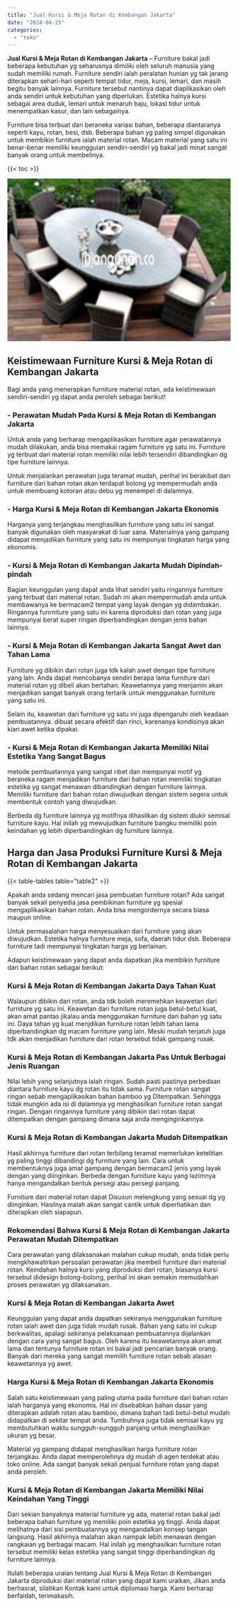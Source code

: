 ```yaml
---
title: "Jual Kursi & Meja Rotan di Kembangan Jakarta"
date: "2024-04-25"
categories: 
  - "toko"
---
```


**Jual Kursi & Meja Rotan di Kembangan Jakarta** – Furniture bakal jadi beberapa kebutuhan yg seharusnya dimiliki oleh seluruh manusia yang sudah memiliki rumah. Furniture sendiri ialah peralatan hunian yg tak jarang diterapkan sehari-hari seperti tempat tidur, meja, kursi, lemari, dan masih begitu banyak lainnya. Furniture tersebut nantinya dapat diaplikasikan oleh anda sendiri untuk kebutuhan yang diperlukan. Estetika halnya kursi sebagai area duduk, lemari untuk menaruh baju, lokasi tidur untuk menempatkan kasur, dan lain sebagainya.

Furniture bisa terbuat dari beraneka variasi bahan, beberapa diantaranya seperti kayu, rotan, besi, dsb. Beberapa bahan yg paling simpel digunakan untuk membikin furniture ialah material rotan. Macam material yang satu ini benar-benar memiliki keunggulan sendiri-sendiri yg bakal jadi minat sangat banyak orang untuk membelinya.

{{< toc >}}

![Jual Kursi & Meja Rotan di Kembangan Jakarta](/images/kursi-meja-rotan-murah10.png)

## Keistimewaan Furniture Kursi & Meja Rotan di Kembangan Jakarta

Bagi anda yang menerapkan furniture material rotan, ada keistimewaan sendiri-sendiri yg dapat anda peroleh sebagai berikut!

### \- Perawatan Mudah Pada Kursi & Meja Rotan di Kembangan Jakarta

Untuk anda yang berharap mengaplikasikan furniture agar perawatannya mudah dilakukan, anda bisa memakai ragam furniture yg satu ini. Furniture yg terbuat dari material rotan memiliki nilai lebih tersendiri dibandingkan dg tipe furniture lainnya.

Untuk menjalankan perawatan juga teramat mudah, perihal ini berakibat dari furniture dari bahan rotan akan terdapat bolong yg mempermudah anda untuk membuang kotoran atau debu yg menempel di dalamnya.

### \- Harga Kursi & Meja Rotan di Kembangan Jakarta Ekonomis

Harganya yang terjangkau menghasilkan furniture yang satu ini sangat banyak digunakan oleh masyarakat di luar sana. Materialnya yang gampang didapat menjadikan furniture yang satu ini mempunyai tingkatan harga yang ekonomis.

### \- Kursi & Meja Rotan di Kembangan Jakarta Mudah Dipindah-pindah

Bagian keunggulan yang dapat anda lihat sendiri yaitu ringannya furniture yang terbuat dari material rotan. Sudah ini akan mempermudah anda untuk membawanya ke bermacam2 tempat yang layak dengan yg didambakan. Ringannya funrniture yang satu ini karena diproduksi dari rotan yang juga mempunyai berat super ringan diperbandingkan dengan jenis bahan lainnya.

### \- Kursi & Meja Rotan di Kembangan Jakarta Sangat Awet dan Tahan Lama

Furniture yg dibikin dari rotan juga tdk kalah awet dengan tipe furniture yang lain. Anda dapat mencobanya sendiri berapa lama furniture dari material rotan yg dibeli akan bertahan. Keawetannya yang menjamin akan menjadikan sangat banyak orang tertarik untuk menggunakan furniture yang satu ini.

Selain itu, keawetan dari furniture yg satu ini juga dipengaruhi oleh keadaan pembuatannya. dibuat secara efektif dan rinci, karenanya kondisinya akan kian awet ketika dipakai.

### \- Kursi & Meja Rotan di Kembangan Jakarta Memiliki Nilai Estetika Yang Sangat Bagus

metode pembuatannya yang sangat ribet dan mempunyai motif yg beraneka ragam menjadikan furniture dari bahan rotan memiliki tingkatan estetika yg sangat menawan dibandingkan dengan furniture lainnya. Memiliki furniture dari bahan rotan diwujudkan dengan sistem segera untuk membentuk contoh yang diwujudkan.

Berbeda dg furniture lainnya yg motifnya dihasilkan dg sistem diukir semisal furniture kayu. Hal inilah yg mewujudkan furniture bangku memiliki poin keindahan yg lebih diperbandingkan dg furniture lainnya.

## Harga dan Jasa Produksi Furniture Kursi & Meja Rotan di Kembangan Jakarta

{{< table-tables table="table2" >}}

Apakah anda sedang mencari jasa pembuatan furniture rotan? Ada sangat banyak sekali penyedia jasa pembikinan furniture yg spesial mengaplikasikan bahan rotan. Anda bisa mengordernya secara biasa maupun online.

Untuk permasalahan harga menyesuaikan dari furniture yang akan diwujudkan. Estetika halnya furniture meja, sofa, daerah tidur dsb. Beberapa furniture tadi mempunyai tingkatan harga yg berlainan.

Adapun keistimewaan yang dapat anda dapatkan jika membikin furniture dari bahan rotan sebagai berikut:

### Kursi & Meja Rotan di Kembangan Jakarta Daya Tahan Kuat

Walaupun dibikin dari rotan, anda tdk boleh meremehkan keawetan dari furniture yg satu ini. Keawetan dari furniture rotan juga betul-betul kuat, akan amat pantas jikalau anda menggunakan furniture dari bahan yg satu ini. Daya tahan yg kuat menjdikan furniture rotan lebih tahan lama diperbandingkan dg macam furniture yang lain. Meski mudah terjatuh juga tdk akan menjadikan furniture dari rotan tersebut tidak gampang rusak.

### Kursi & Meja Rotan di Kembangan Jakarta Pas Untuk Berbagai Jenis Ruangan

Nilai lebih yang selanjutnya ialah ringan. Sudah pasti pastinya perbedaan diantara furniture kayu dg rotan itu tidak sama. Furniture rotan sangat ringan sebab mengaplikasikan bahan bamboo yg Ditempatkan. Sehingga tidak mungkin ada isi di dalamnya yg menghasilkan furniture rotan sangat ringan. Dengan ringannya furniture yang dibikin dari rotan dapat ditempatkan dengan gampang dimana saja anda menginginkannya.

### Kursi & Meja Rotan di Kembangan Jakarta Mudah Ditempatkan

Hasil akhirnya furniture dari rotan terbilang teramat memerlukan ketelitian yg paling tinggi dibandingi dg furniture yang lain. Cara untuk membentuknya juga amat gampang dengan bermacam2 jenis yang layak dengan yang diinginkan. Berbeda dengan furniture kayu yang lazimnya hanya mengandalkan bentuk persegi atau persegi panjang.

Furniture dari material rotan dapat Disusun melengkung yang sesuai dg yg diinginkan. Hasilnya malah akan sangat cantik untuk diperhatikan dan diterapkan oleh siapapun.

### Rekomendasi Bahwa Kursi & Meja Rotan di Kembangan Jakarta Perawatan Mudah Ditempatkan

Cara perawatan yang dilaksanakan malahan cukup mudah, anda tidak perlu mengkhawatirkan persoalan perawatan jika membeli furniture dari material rotan. Keindahan halnya kursi yang diproduksi dari rotan, biasanya kursi tersebut didesign bolong-bolong, perihal ini akan semakin memudahkan proses perawatan yg dilaksanakan.

### Kursi & Meja Rotan di Kembangan Jakarta Awet

Keunggulan yang dapat anda dapatkan sekiranya menggunakan furniture rotan ialah awet dan juga tidak mudah rusak. Bahan yang satu ini cukup berkwalitas, apalagi sekiranya pelaksanaan pembuatannya dijalankan dengan cara yang sangat bagus. Oleh karena itu keawetannya akan amat lama dan tentunya furniture rotan ini bakal jadi pencarian banyak orang. Banyak dari mereka yang sangat memilih furniture rotan sebab alasan keawetannya yg awet.

### Harga Kursi & Meja Rotan di Kembangan Jakarta Ekonomis

Salah satu keistimewaan yang paling utama pada furniture dari bahan rotan ialah harganya yang ekonomis. Hal ini disebabkan bahan dasar yang diterapkan adalah rotan atau bamboo, dimana bahan tadi betul-betul mudah didapatkan di sekitar tempat anda. Tumbuhnya juga tidak semisal kayu yg membutuhkan waktu sungguh-sungguh panjang untuk menghasilkan ukuran yg besar.

Material yg gampang didapat menghasilkan harga furniture rotan terjangkau. Anda dapat memperolehnya dg mudah di agen terdekat atau toko online. Ada sangat banyak sekali penjual furniture rotan yang dapat anda peroleh.

### Kursi & Meja Rotan di Kembangan Jakarta Memiliki Nilai Keindahan Yang Tinggi

Dari sekian banyaknya material furniture yg ada, material rotan bakal jadi beberapa bahan furniture yg memiliki poin estetika yg tinggi. Anda dapat melihatnya dari sisi pembuatannya yg mengandalkan konsep tangan langsung. Hasil akhirnya malahan akan nampak lebih menawan dengan rangkaian yg berbagai macam. Hal inilah yg menghasilkan furniture rotan tersebut memiliki kelas estetika yang sangat tinggi diperbandingkan dg furniture lainnya.

Itulah beberapa uraian tentang Jual Kursi & Meja Rotan di Kembangan Jakarta diproduksi dari material rotan yang dapat kami uraikan, Jikan anda berhasrat, silahkan Kontak kami untuk diplomasi harga. Kami berharap berfaidah, terimakasih.
